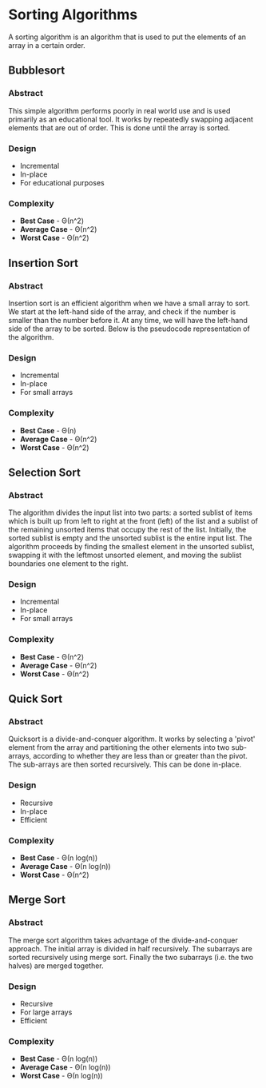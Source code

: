 # Sorting Algorithms

A sorting algorithm is an algorithm that is used to put the elements of an array in a certain order.

## Bubblesort

### Abstract

This simple algorithm performs poorly in real world use and is used primarily as an educational tool. It works by
repeatedly swapping adjacent elements that are out of order. This is done until the array is sorted.

### Design

- Incremental
- In-place
- For educational purposes

### Complexity

- **Best Case** - Θ(n^2)
- **Average Case** - Θ(n^2)
- **Worst Case** - Θ(n^2)

## Insertion Sort

### Abstract

Insertion sort is an efficient algorithm when we have a small array to sort. We start at the left-hand side of the
array, and check if the number is smaller than the number before it. At any time, we will have the left-hand side of
the array to be sorted. Below is the pseudocode representation of the algorithm.

### Design

- Incremental
- In-place
- For small arrays

### Complexity

- **Best Case** - Θ(n)
- **Average Case** - Θ(n^2)
- **Worst Case** - Θ(n^2)

## Selection Sort

### Abstract

The algorithm divides the input list into two parts: a sorted sublist of items which is built up from left to right at
the front (left) of the list and a sublist of the remaining unsorted items that occupy the rest of the list. Initially,
the sorted sublist is empty and the unsorted sublist is the entire input list. The algorithm proceeds by finding the
smallest element in the unsorted sublist, swapping it with the leftmost unsorted element, and moving the sublist
boundaries one element to the right.

### Design

- Incremental
- In-place
- For small arrays

### Complexity

- **Best Case** - Θ(n^2)
- **Average Case** - Θ(n^2)
- **Worst Case** - Θ(n^2)

## Quick Sort

### Abstract

Quicksort is a divide-and-conquer algorithm. It works by selecting a 'pivot' element from the array and partitioning
the other elements into two sub-arrays, according to whether they are less than or greater than the pivot. The
sub-arrays are then sorted recursively. This can be done in-place.

### Design

- Recursive
- In-place
- Efficient

### Complexity

- **Best Case** - Θ(n log(n))
- **Average Case** - Θ(n log(n))
- **Worst Case** - Θ(n^2)

## Merge Sort

### Abstract

The merge sort algorithm takes advantage of the divide-and-conquer approach. The initial array is divided in half
recursively. The subarrays are sorted recursively using merge sort. Finally the two subarrays (i.e. the two halves)
are merged together.

### Design

- Recursive
- For large arrays
- Efficient

### Complexity

- **Best Case** - Θ(n log(n))
- **Average Case** - Θ(n log(n))
- **Worst Case** - Θ(n log(n))
